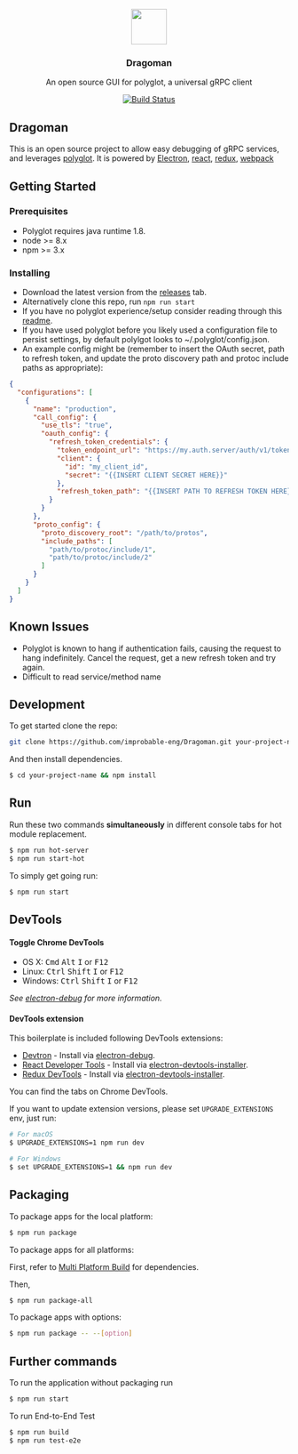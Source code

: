 <p align="center">
<img src="https://raw.githubusercontent.com/improbable-eng/Dragoman/master/resources/dragoman-logo.png" height="64">
<h3 align="center">Dragoman</h3>
<p align="center">An open source GUI for polyglot, a universal gRPC client<p>
<p align="center"><a href="https://travis-ci.org/improbable-eng/Dragoman.svg?branch=master"><img src="https://travis-ci.org/improbable-eng/Dragoman.svg?branch=master" alt="Build Status"></a></p>
</p>

## Dragoman 
This is an open source project to allow easy debugging of gRPC services, and leverages [polyglot](https://github.com/grpc-ecosystem/polyglot). It is powered by [Electron](https://electron.atom.io/), [react](https://facebook.github.io/react/), [redux](http://redux.js.org/), [webpack](https://webpack.js.org/)

## Getting Started
### Prerequisites
- Polyglot requires java runtime 1.8.
- node >= 8.x
- npm >= 3.x

### Installing
- Download the latest version from the [releases](https://github.com/improbable-eng/Dragoman/releases) tab.
- Alternatively clone this repo, run ```npm run start```
- If you have no polyglot experience/setup consider reading through this [readme](https://github.com/grpc-ecosystem/polyglot).
- If you have used polyglot before you likely used a configuration file to persist settings, by default polylgot looks to ~/.polyglot/config.json.
- An example config might be (remember to insert the OAuth secret, path to refresh token, and update the proto discovery path and protoc include paths as appropriate): 
```json
{
  "configurations": [
    {
      "name": "production",
      "call_config": {
        "use_tls": "true",
        "oauth_config": {
          "refresh_token_credentials": {
            "token_endpoint_url": "https://my.auth.server/auth/v1/token",
            "client": {
              "id": "my_client_id",
              "secret": "{{INSERT CLIENT SECRET HERE}}"
            },
            "refresh_token_path": "{{INSERT PATH TO REFRESH TOKEN HERE}}"
          }
        }
      },
      "proto_config": {
        "proto_discovery_root": "/path/to/protos",
        "include_paths": [
          "path/to/protoc/include/1",
          "path/to/protoc/include/2"
        ]
      }
    }
  ]
}
```

## Known Issues
- Polyglot is known to hang if authentication fails, causing the request to hang indefinitely. Cancel the request, get a new refresh token and try again.
- Difficult to read service/method name

## Development
To get started clone the repo:
```bash
git clone https://github.com/improbable-eng/Dragoman.git your-project-name
```
And then install dependencies.
```bash
$ cd your-project-name && npm install
```

## Run

Run these two commands __simultaneously__ in different console tabs for hot module replacement.

```bash
$ npm run hot-server
$ npm run start-hot
```

To simply get going run: 
```bash
$ npm run start
```

## DevTools

#### Toggle Chrome DevTools

- OS X: <kbd>Cmd</kbd> <kbd>Alt</kbd> <kbd>I</kbd> or <kbd>F12</kbd>
- Linux: <kbd>Ctrl</kbd> <kbd>Shift</kbd> <kbd>I</kbd> or <kbd>F12</kbd>
- Windows: <kbd>Ctrl</kbd> <kbd>Shift</kbd> <kbd>I</kbd> or <kbd>F12</kbd>

*See [electron-debug](https://github.com/sindresorhus/electron-debug) for more information.*

#### DevTools extension

This boilerplate is included following DevTools extensions:

* [Devtron](https://github.com/electron/devtron) - Install via [electron-debug](https://github.com/sindresorhus/electron-debug).
* [React Developer Tools](https://github.com/facebook/react-devtools) - Install via [electron-devtools-installer](https://github.com/GPMDP/electron-devtools-installer).
* [Redux DevTools](https://github.com/zalmoxisus/redux-devtools-extension) - Install via [electron-devtools-installer](https://github.com/GPMDP/electron-devtools-installer).

You can find the tabs on Chrome DevTools.

If you want to update extension versions, please set `UPGRADE_EXTENSIONS` env, just run:

```bash
# For macOS
$ UPGRADE_EXTENSIONS=1 npm run dev

# For Windows
$ set UPGRADE_EXTENSIONS=1 && npm run dev
```
## Packaging

To package apps for the local platform:

```bash
$ npm run package
```

To package apps for all platforms:

First, refer to [Multi Platform Build](https://github.com/electron-userland/electron-builder/wiki/Multi-Platform-Build) for dependencies.

Then,
```bash
$ npm run package-all
```

To package apps with options:

```bash
$ npm run package -- --[option]
```

## Further commands

To run the application without packaging run

```bash
$ npm run start
```

To run End-to-End Test

```bash
$ npm run build
$ npm run test-e2e
```
